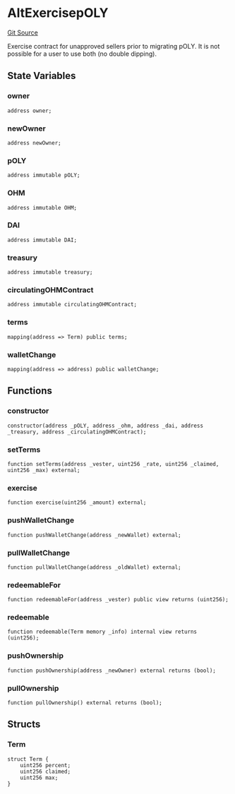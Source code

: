 # AltExercisepOLY
[Git Source](https://github.com/KlimaDAO/klimadao-solidity/blob/0daf6561853dcea28093c3f0ddf1098de21c5de2/src/protocol/pKLIMA/AltExercisepKLIMA.sol)

Exercise contract for unapproved sellers prior to migrating pOLY.
It is not possible for a user to use both (no double dipping).


## State Variables
### owner

```solidity
address owner;
```


### newOwner

```solidity
address newOwner;
```


### pOLY

```solidity
address immutable pOLY;
```


### OHM

```solidity
address immutable OHM;
```


### DAI

```solidity
address immutable DAI;
```


### treasury

```solidity
address immutable treasury;
```


### circulatingOHMContract

```solidity
address immutable circulatingOHMContract;
```


### terms

```solidity
mapping(address => Term) public terms;
```


### walletChange

```solidity
mapping(address => address) public walletChange;
```


## Functions
### constructor


```solidity
constructor(address _pOLY, address _ohm, address _dai, address _treasury, address _circulatingOHMContract);
```

### setTerms


```solidity
function setTerms(address _vester, uint256 _rate, uint256 _claimed, uint256 _max) external;
```

### exercise


```solidity
function exercise(uint256 _amount) external;
```

### pushWalletChange


```solidity
function pushWalletChange(address _newWallet) external;
```

### pullWalletChange


```solidity
function pullWalletChange(address _oldWallet) external;
```

### redeemableFor


```solidity
function redeemableFor(address _vester) public view returns (uint256);
```

### redeemable


```solidity
function redeemable(Term memory _info) internal view returns (uint256);
```

### pushOwnership


```solidity
function pushOwnership(address _newOwner) external returns (bool);
```

### pullOwnership


```solidity
function pullOwnership() external returns (bool);
```

## Structs
### Term

```solidity
struct Term {
    uint256 percent;
    uint256 claimed;
    uint256 max;
}
```

